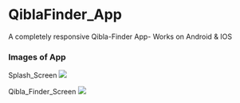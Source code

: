 # QiblaFinder_App

A completely responsive Qibla-Finder App- Works on Android & IOS

### Images of App

Splash_Screen
<img src="https://user-images.githubusercontent.com/67046451/208955782-4852a832-cefe-4428-a1f1-9f8927f33dcc.jpeg">

Qibla_Finder_Screen
<img src="https://user-images.githubusercontent.com/67046451/208955913-5c040898-fce4-475d-8187-8fee496ea83b.jpeg">
